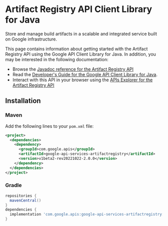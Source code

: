 # Artifact Registry API Client Library for Java

Store and manage build artifacts in a scalable and integrated service built on Google infrastructure.

This page contains information about getting started with the Artifact Registry API
using the Google API Client Library for Java. In addition, you may be interested
in the following documentation:

* Browse the [Javadoc reference for the Artifact Registry API][javadoc]
* Read the [Developer's Guide for the Google API Client Library for Java][google-api-client].
* Interact with this API in your browser using the [APIs Explorer for the Artifact Registry API][api-explorer]

## Installation

### Maven

Add the following lines to your `pom.xml` file:

```xml
<project>
  <dependencies>
    <dependency>
      <groupId>com.google.apis</groupId>
      <artifactId>google-api-services-artifactregistry</artifactId>
      <version>v1beta2-rev20221022-2.0.0</version>
    </dependency>
  </dependencies>
</project>
```

### Gradle

```gradle
repositories {
  mavenCentral()
}
dependencies {
  implementation 'com.google.apis:google-api-services-artifactregistry:v1beta2-rev20221022-2.0.0'
}
```

[javadoc]: https://googleapis.dev/java/google-api-services-artifactregistry/latest/index.html
[google-api-client]: https://github.com/googleapis/google-api-java-client/
[api-explorer]: https://developers.google.com/apis-explorer/#p/artifactregistry/v1/

